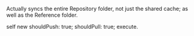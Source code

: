 Actually syncs the entire Repository folder, not just the shared cache; as well as the Reference folder.

self new
	shouldPush: true;
	shouldPull: true;
	execute.